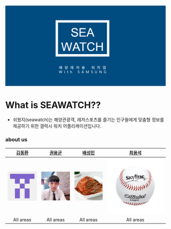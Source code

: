 ![Alt text](/image/md1.png)

# What is SEAWATCH??
 - 쉬웠지(seawatch)는 해양관광객, 레저스포츠를 즐기는 인구들에게 맞춤형 정보를 제공하기 위한   갤럭시 워치 어플리케이션입니다. 



  ### about us  
|  [**김동환**](https://github.com/dongkakika) | [**권용균**](https://github.com/YongGyunKwon) | [**배성민**](https://github.com/SeongMinBae) | [**최용석**](https://github.com/dydtjr1515) |  
| :----------: | :------------: | :--------: | :----------: |
| <img src="/image/zac1.png" width="100%" weight="100%"> | <img src="/image/zac.jpg" width="100%" weight="100%"> | <img src="/image/zac2.jpg" width="100%" weight="100%"> | <img src="/image/zac4.jpg" width="100%" weight="100%"> |   
| All areas | All areas | All areas | All areas |